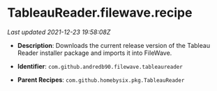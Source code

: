 # TableauReader.filewave.recipe

_Last updated 2021-12-23 19:58:08Z_

- **Description**: Downloads the current release version of the Tableau Reader installer package and imports it into FileWave.

- **Identifier**: `com.github.andredb90.filewave.tableaureader`

- **Parent Recipes**: `com.github.homebysix.pkg.TableauReader`